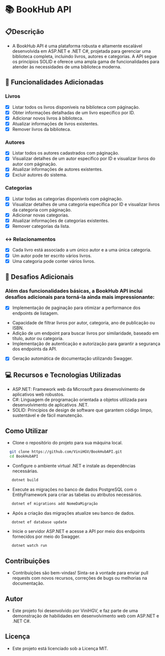 # 📚 BookHub API

## 📋Descrição

- A BookHub API é uma plataforma robusta e altamente escalável desenvolvida em ASP.NET e .NET C#, projetada para gerenciar uma biblioteca completa, incluindo livros, autores e categorias. A API segue os princípios SOLID e oferece uma ampla gama de funcionalidades para atender às necessidades de uma biblioteca moderna.

## 🚀 Funcionalidades Adicionadas

### Livros

- [x] Listar todos os livros disponíveis na biblioteca com páginação.
- [x] Obter informações detalhadas de um livro específico por ID.
- [x] Adicionar novos livros à biblioteca.
- [x] Atualizar informações de livros existentes.
- [x] Remover livros da biblioteca.

### Autores

- [x] Listar todos os autores cadastrados com páginação.
- [x] Visualizar detalhes de um autor específico por ID e visualizar livros do autor com páginação.
- [x] Atualizar informações de autores existentes.
- [x] Excluir autores do sistema.

### Categorias

- [x] Listar todas as categorias disponíveis com páginação.
- [x] Visualizar detalhes de uma categoria específica por ID e visualizar livros da categoria com páginação.
- [x] Adicionar novas categorias.
- [x] Atualizar informações de categorias existentes.
- [x] Remover categorias da lista.

### ↔ Relacionamentos

- [x] Cada livro está associado a um único autor e a uma única categoria.
- [x] Um autor pode ter escrito vários livros.
- [x] Uma categoria pode conter vários livros.

## 🎲 Desafios Adicionais

### Além das funcionalidades básicas, a BookHub API inclui desafios adicionais para torná-la ainda mais impressionante:

- [x] Implementação de paginação para otimizar a performance dos endpoints de listagem.
- Capacidade de filtrar livros por autor, categoria, ano de publicação ou ISBN.
- Adição de um endpoint para buscar livros por similaridade, baseado em título, autor ou categoria.
- Implementação de autenticação e autorização para garantir a segurança dos endpoints da API.
- [x] Geração automática de documentação utilizando Swagger.

## 💻 Recursos e Tecnologias Utilizadas

- ASP.NET: Framework web da Microsoft para desenvolvimento de aplicativos web robustos.
- C#: Linguagem de programação orientada a objetos utilizada para desenvolvimento de aplicativos .NET.
- SOLID: Princípios de design de software que garantem código limpo, sustentável e de fácil manutenção.

## Como Utilizar

- Clone o repositório do projeto para sua máquina local.

```bash
  git clone https://github.com/ViniHGV/BookHubAPI.git
  cd BookHubAPI
```

- Configure o ambiente virtual .NET e instale as dependências necessárias.

```bash
   dotnet build
```

- Execute as migrações no banco de dados PostgreSQL com o EntityFramework para criar as tabelas ou atributos necessários.

```bash
   dotnet ef migrations add NomeDaMigração
```

- Após a criação das migrações atualize seu banco de dados.

```bash
   dotnet ef database update
```

- Inicie o servidor ASP.NET e acesse a API por meio dos endpoints fornecidos por meio do Swagger.

```bash
   dotnet watch run
```

## Contribuições

- Contribuições são bem-vindas! Sinta-se à vontade para enviar pull requests com novos recursos, correções de bugs ou melhorias na documentação.

## Autor

- Este projeto foi desenvolvido por ViniHGV, e faz parte de uma demonstração de habilidades em desenvolvimento web com ASP.NET e .NET C#.

## Licença

- Este projeto está licenciado sob a Licença MIT.
